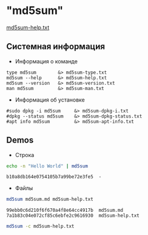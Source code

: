 # "md5sum"

[md5sum-help.txt](md5sum-help.txt)

## Системная информация

* Информация о команде
````shell
type md5sum        &> md5sum-type.txt
md5sum --help      &> md5sum-help.txt
md5sum --version   &> md5sum-version.txt
man md5sum         &> md5sum-man.txt
````

* Информация об установке
````shell
#sudo dpkg -i md5sum     &> md5sum-dpkg-i.txt
#dpkg --status md5sum    &> md5sum-dpkg-status.txt
#apt info md5sum         &> md5sum-apt-info.txt
````


## Demos

* Строка

```bash
echo -n "Hello World" | md5sum
```
```text
b10a8db164e0754105b7a99be72e3fe5  -
```


* Файлы

```bash
md5sum md5sum.md md5sum-help.txt
```
```text
99ebb0c6d210f6f670a4f8e64cc4917b  md5sum.md
7a1b83c04e072cf85c6ebfe2c9616930  md5sum-help.txt
```

```bash
md5sum -c md5sum-help.txt
```
